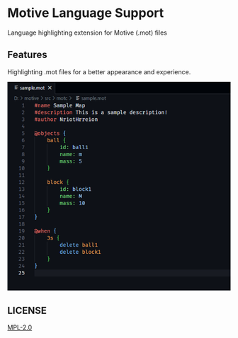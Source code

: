 # Motive Language Support

Language highlighting extension for Motive (.mot) files

## Features

Highlighting .mot files for a better appearance and experience.

![example](./images/example.png)

## LICENSE

[MPL-2.0](./LICENSE)
